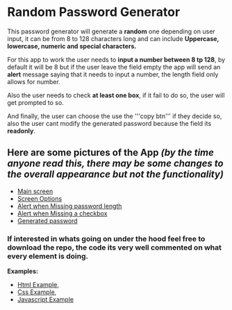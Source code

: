 # Random Password Generator

This password generator will generate a **random** one depending on user input, it can be from 8 to 128 characters long and can include **Uppercase, lowercase, numeric and special characters.**

For this app to work the user needs to **input a number between 8 tp 128**, by default it will be 8 but if the user leave the field empty the app will send an **alert** message saying that it needs to input a number, the length field only allows for number.

Also the user needs to check **at least one box**, if it fail to do so, the user will get prompted to so.

And finally, the user can choose the use the '''copy btn''' if they decide so, also the user cant modify the generated password because the field its **readonly**.


## Here are some pictures of the App *(by the time anyone read this, there may be some changes to the overall appearance but not the functionality)*

* [Main screen](assets/main-screen.png)
* [Screen Options](assets/screen-options.png)
* [Alert when Missing password length](assets/alert-missing-pass-length.png)
* [Alert when Missing a checkbox](assets/alert-missing-check.png)
* [Generated password](assets/generated-pass.png)


### If interested in whats going on under the hood feel free to download the repo, the code its very well commented on what every element is doing.

**Examples:**

* [Html Example](assets/html-example.png),
* [Css Example](assets/css-example.png),
* [Javascript Example](assets/js-example.png)



